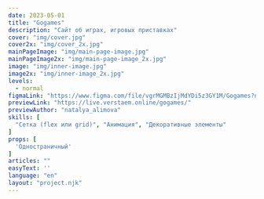 ```yaml
---
date: 2023-05-01
title: "Gogames"
description: "Сайт об играх, игровых приставках"
cover: "img/cover.jpg"
cover2x: "img/cover_2x.jpg"
mainPageImage: "img/main-page-image.jpg"
mainPageImage2x: "img/main-page-image_2x.jpg"
image: "img/inner-image.jpg"
image2x: "img/inner-image_2x.jpg"
levels:
  - normal
figmaLink: "https://www.figma.com/file/vgrMGMBzIjMdYDi5z3GY1M/Gogames?node-id=4%3A2731&t=GSr5NYkBg1fP8Zcm-1"
previewLink: "https://live.verstaem.online/gogames/"
previewAuthor: "natalya_alimova"
skills: [
  "Сетка (flex или grid)", "Анимация", "Декоративные элементы"
]
props: [
  'Одностраничный'
]
articles: ""
easyText: ''
language: "en"
layout: "project.njk"
---
```

